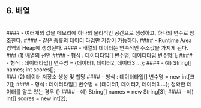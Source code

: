 ## 6. 배열
<br>
#### - 여러개의 값을 메모리에 하나의 물리적인 공간으로 생성하고, 하나의 변수로 참조한다.
#### - 같은 종류의 데이터 타입만 저장이 가능하다.
#### - Runtime Area 영역의 Heap에 생성된다.
#### - 배열의 데이터는 연속적인 주소값을 가지게 된다.
<br>
### (1) 배열의 선언
#### - 형식 : 데이터타입[] 변수명;  데이터타입 변수명[];  
#### - 형식 : 데이터타입[] 변수명 = {데이터1, 데이터2, 데이터3 ...};
#### - 예) String[] names;  int scores[]; 
<br>
### (2) 데이터 저장소 생성 및 할당
#### - 형식 : 데이터타입[] 변수명 = new int[크기];
#### - 형식 : 데이터타입[] 변수명 = {데이터1, 데이터2, 데이터3 ...};  정확한 데이터를 알고 있는 경우 {}
#### - 예) String[] names = new String[3]; 
#### - 예) int[] scores = new int[2]; 











